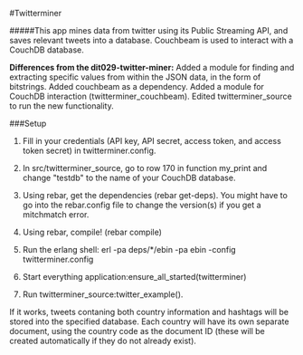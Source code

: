 #Twitterminer

#####This app mines data from twitter using its Public Streaming API, and saves relevant tweets into a database. Couchbeam is used to interact with a CouchDB database.

<b>Differences from the dit029-twitter-miner:</b>
Added a module for finding and extracting specific values from within the JSON data, in the form of bitstrings.
Added couchbeam as a dependency.
Added a module for CouchDB interaction (twitterminer_couchbeam).
Edited twitterminer_source to run the new functionality.

###Setup
1. Fill in your credentials (API key, API secret, access token, and access token secret) in twitterminer.config.

2. In src/twitterminer_source, go to row 170 in function my_print and change "testdb" to the name of your CouchDB database.

3. Using rebar, get the dependencies (rebar get-deps). You might have to go into the rebar.config file to change the version(s) if you get a mitchmatch error.

4. Using rebar, compile! (rebar compile)

5. Run the erlang shell:
erl -pa deps/*/ebin -pa ebin -config twitterminer.config

6. Start everything 
application:ensure_all_started(twitterminer)

7. Run twitterminer_source:twitter_example().

If it works, tweets contaning both country information and hashtags will be stored into the specified database. Each country will have its own separate document, using the country code as the document ID (these will be created automatically if they do not already exist).
